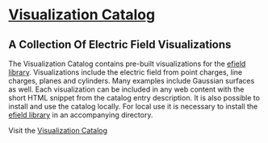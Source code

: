 [Visualization Catalog](http://vizit.github.io/catalog/)
========================================================
A Collection Of Electric Field Visualizations
---------------------------------------------

The Visualization Catalog contains pre-built visualizations for the [efield library](http://vizit.github.io/efield/).
Visualizations include the electric field from point charges, line charges, planes and cylinders. Many examples
include Gaussian surfaces as well. Each visualization can be included in any web content with the short HTML
snippet from the catalog entry description. It is also possible to install and use the catalog locally. For
local use it is necessary to install the [efield library](http://vizit.github.io/efield/) in an accompanying
directory.

Visit the [Visualization Catalog](http://vizit.github.io/catalog/)

